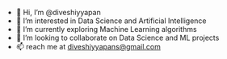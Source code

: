- 👋 Hi, I’m @diveshiyyapan
- 👀 I’m interested in Data Science and Artificial Intelligence
- 🌱 I’m currently exploring Machine Learning algorithms
- 💞️ I’m looking to collaborate on Data Science and ML projects
- 📫 reach me at diveshiyyapans@gmail.com

<!---
diveshiyyapan/diveshiyyapan is a ✨ special ✨ repository because its `README.md` (this file) appears on your GitHub profile.
You can click the Preview link to take a look at your changes.
--->
